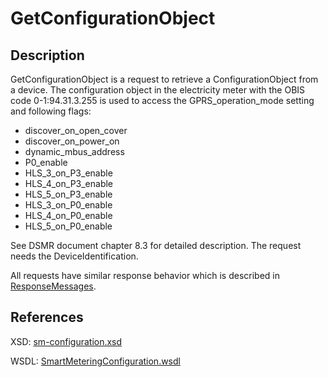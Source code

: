 <!--
SPDX-FileCopyrightText: Contributors to the Documentation project

SPDX-License-Identifier: Apache-2.0
-->

# GetConfigurationObject

## Description

GetConfigurationObject is a request to retrieve a ConfigurationObject from a device. The configuration object in the electricity meter with the OBIS code 0-1:94.31.3.255 is used to access the GPRS\_operation\_mode setting and following flags:

* discover\_on\_open\_cover
* discover\_on\_power\_on
* dynamic\_mbus\_address
* P0\_enable
* HLS\_3\_on\_P3\_enable
* HLS\_4\_on\_P3\_enable
* HLS\_5\_on\_P3\_enable
* HLS\_3\_on\_P0\_enable
* HLS\_4\_on\_P0\_enable
* HLS\_5\_on\_P0\_enable

See DSMR document chapter 8.3 for detailed description. The request needs the DeviceIdentification.

All requests have similar response behavior which is described in [ResponseMessages](../../responsemessages.md).

## References

XSD: [sm-configuration.xsd](https://github.com/OSGP/open-smart-grid-platform/blob/development/osgp/shared/osgp-ws-smartmetering/src/main/resources/schemas/sm-configuration.xsd)

WSDL: [SmartMeteringConfiguration.wsdl](https://github.com/OSGP/open-smart-grid-platform/blob/development/osgp/shared/osgp-ws-smartmetering/src/main/resources/SmartMeteringConfiguration.wsdl)

